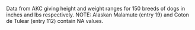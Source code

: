 Data from AKC giving height and weight ranges for 150 breeds of dogs in inches and lbs respectively.
NOTE: Alaskan Malamute (entry 19) and Coton de Tulear (entry 112) contain NA values.


